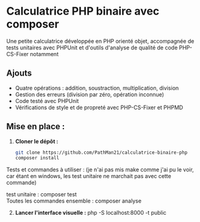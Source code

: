 # Calculatrice PHP binaire avec composer

Une petite calculatrice développée en PHP orienté objet, accompagnée de tests unitaires avec PHPUnit et d'outils d'analyse de qualité de code PHP-CS-Fixer notamment

## Ajouts

- Quatre opérations : addition, soustraction, multiplication, division
- Gestion des erreurs (division par zéro, opération inconnue)
- Code testé avec PHPUnit
- Vérifications de style et de propreté avec PHP-CS-Fixer et PHPMD

##  Mise en place :

1. **Cloner le dépôt :**
   ```bash
   git clone https://github.com/PathMan21/calculatrice-binaire-php
   composer install

Tests et commandes à utiliser :
(je n'ai pas mis make comme j'ai pu le voir, car étant en windows, les test unitaire ne marchait pas avec cette commande)

test unitaire : composer test     
Toutes les commandes ensemble : composer analyse 


2. **Lancer l'interface visuelle :**
php -S localhost:8000 -t public